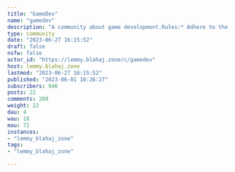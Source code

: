 ```yaml
---
title: "GameDev" 
name: "gamedev"
description: "A community about game development.Rules:* Adhere to the general lemmy.blahaj.zone rules (#1 being no homophobia, transphobia, racism or other exclusionary content)* Self-promotion is fine as long as you do it from a gamedev perpective - share your progress, insights, techniques and mishaps! If you recently posted, update the previous post instead of filling the frontpage with your project* Hide NSFW/NSFL content behind a clear warning, for example: [NSFW Nudity]More rules might follow if they become necessary; general rule is don't be a pain in the butt. Have fun! ♥[GameDev Telegram chat](https://t.me/GameDev2Chat)."
type: community
date: "2023-06-27 16:15:52"
draft: false
nsfw: false
actor_id: "https://lemmy.blahaj.zone/c/gamedev"
host: lemmy.blahaj.zone
lastmod: "2023-06-27 16:15:52"
published: "2023-06-01 10:26:27"
subscribers: 946
posts: 22
comments: 209
weight: 22
dau: 4
wau: 18
mau: 72
instances:
- "lemmy_blahaj_zone"
tags: 
- "lemmy_blahaj_zone"

---
```

